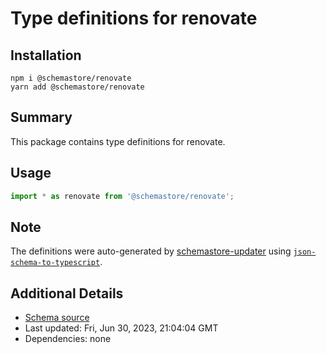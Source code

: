 # Type definitions for renovate

## Installation

```
npm i @schemastore/renovate
yarn add @schemastore/renovate
```

## Summary

This package contains type definitions for renovate.

## Usage

```ts
import * as renovate from '@schemastore/renovate';
```

## Note

The definitions were auto-generated by [schemastore-updater](https://github.com/ffflorian/schemastore-updater) using [`json-schema-to-typescript`](https://www.npmjs.com/package/json-schema-to-typescript).

## Additional Details

* [Schema source](https://github.com/SchemaStore/schemastore/tree/master/src/schemas/json/renovate)
* Last updated: Fri, Jun 30, 2023, 21:04:04 GMT
* Dependencies: none
